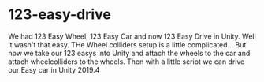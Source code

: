 # 123-easy-drive
We had 123 Easy Wheel, 123 Easy Car and now 123 Easy Drive in Unity. Well it wasn't that easy. THe Wheel colliders setup is a little complicated... But now we take our 123 easys into Unity and attach the wheels to the car and attach wheelcolliders to the wheels. Then with a little script we can drive our Easy car in Unity 2019.4
